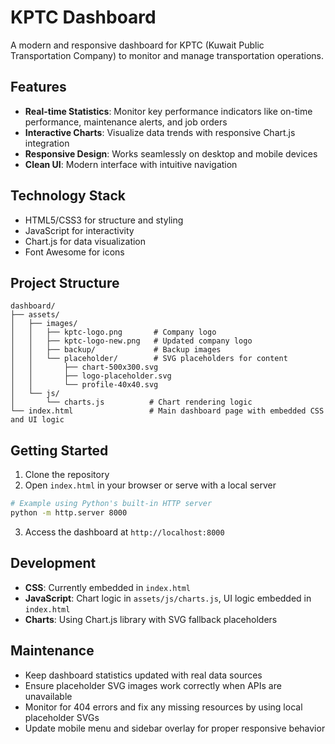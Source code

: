 # KPTC Dashboard

A modern and responsive dashboard for KPTC (Kuwait Public Transportation Company) to monitor and manage transportation operations.

## Features

- **Real-time Statistics**: Monitor key performance indicators like on-time performance, maintenance alerts, and job orders
- **Interactive Charts**: Visualize data trends with responsive Chart.js integration
- **Responsive Design**: Works seamlessly on desktop and mobile devices
- **Clean UI**: Modern interface with intuitive navigation

## Technology Stack

- HTML5/CSS3 for structure and styling
- JavaScript for interactivity
- Chart.js for data visualization
- Font Awesome for icons

## Project Structure

```
dashboard/
├── assets/
│   ├── images/
│   │   ├── kptc-logo.png       # Company logo
│   │   ├── kptc-logo-new.png   # Updated company logo
│   │   ├── backup/             # Backup images
│   │   └── placeholder/        # SVG placeholders for content
│   │       ├── chart-500x300.svg
│   │       ├── logo-placeholder.svg
│   │       └── profile-40x40.svg
│   └── js/
│       └── charts.js          # Chart rendering logic
└── index.html                 # Main dashboard page with embedded CSS and UI logic
```

## Getting Started

1. Clone the repository
2. Open `index.html` in your browser or serve with a local server

```bash
# Example using Python's built-in HTTP server
python -m http.server 8000
```

3. Access the dashboard at `http://localhost:8000`

## Development

- **CSS**: Currently embedded in `index.html`
- **JavaScript**: Chart logic in `assets/js/charts.js`, UI logic embedded in `index.html`
- **Charts**: Using Chart.js library with SVG fallback placeholders

## Maintenance

- Keep dashboard statistics updated with real data sources
- Ensure placeholder SVG images work correctly when APIs are unavailable
- Monitor for 404 errors and fix any missing resources by using local placeholder SVGs
- Update mobile menu and sidebar overlay for proper responsive behavior 